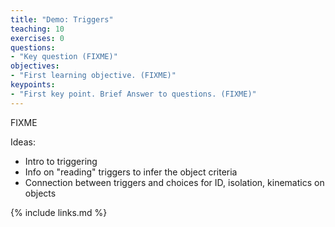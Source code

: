 ```yaml
---
title: "Demo: Triggers"
teaching: 10
exercises: 0
questions:
- "Key question (FIXME)"
objectives:
- "First learning objective. (FIXME)"
keypoints:
- "First key point. Brief Answer to questions. (FIXME)"
---
```

FIXME

Ideas:
 * Intro to triggering
 * Info on "reading" triggers to infer the object criteria
 * Connection between triggers and choices for ID, isolation, kinematics on objects

{% include links.md %}

